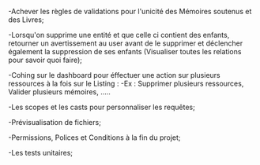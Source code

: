 -Achever les règles de validations pour l'unicité des Mémoires soutenus et des Livres;

-Lorsqu'on supprime une entité et que celle ci contient des enfants, retourner un avertissement au user avant de le supprimer et déclencher également la suppression de ses enfants (Visualiser toutes les relations pour savoir quoi faire);

-Cohing sur le dashboard pour éffectuer une action sur plusieurs ressources à la fois sur le Listing : 
-Ex : Supprimer plusieurs ressources, Valider plusieurs mémoires, .....

-Les scopes et les casts pour personnaliser les requêtes;

-Prévisualisation de fichiers;

-Permissions, Polices et Conditions à la fin du projet;

-Les tests unitaires;
